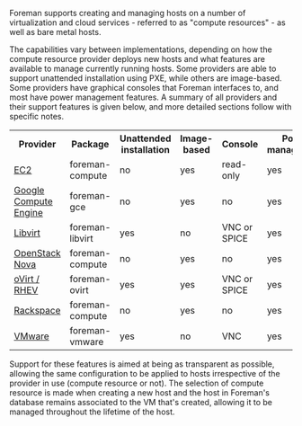 
Foreman supports creating and managing hosts on a number of virtualization and cloud services - referred to as "compute resources" - as well as bare metal hosts.

The capabilities vary between implementations, depending on how the compute resource provider deploys new hosts and what features are available to manage currently running hosts.  Some providers are able to support unattended installation using PXE, while others are image-based.  Some providers have graphical consoles that Foreman interfaces to, and most have power management features.  A summary of all providers and their support features is given below, and more detailed sections follow with specific notes.

<table class="table table-bordered table-condensed">
  <tr>
    <th>Provider</th>
    <th>Package</th>
    <th>Unattended installation</th>
    <th>Image-based</th>
    <th>Console</th>
    <th>Power management</th>
  </tr>
  <tr>
    <td><a href="/manuals/{{page.version}}/index.html#5.2.2EC2Notes">EC2</a></td>
    <td>foreman-compute</td>
    <td>no</td>
    <td>yes</td>
    <td>read-only</td>
    <td>yes</td>
  </tr>
  <tr>
    <td><a href="/manuals/{{page.version}}/index.html#5.2.3GCENotes">Google Compute Engine</a></td>
    <td>foreman-gce</td>
    <td>no</td>
    <td>yes</td>
    <td>no</td>
    <td>yes</td>
  </tr>
  <tr>
    <td><a href="/manuals/{{page.version}}/index.html#5.2.4LibvirtNotes">Libvirt</a></td>
    <td>foreman-libvirt</td>
    <td>yes</td>
    <td>no</td>
    <td>VNC or SPICE</td>
    <td>yes</td>
  </tr>
  <tr>
    <td><a href="/manuals/{{page.version}}/index.html#5.2.5OpenStackNotes">OpenStack Nova</a></td>
    <td>foreman-compute</td>
    <td>no</td>
    <td>yes</td>
    <td>no</td>
    <td>yes</td>
  </tr>
  <tr>
    <td><a href="/manuals/{{page.version}}/index.html#5.2.6oVirt/RHEVNotes">oVirt / RHEV</a></td>
    <td>foreman-ovirt</td>
    <td>yes</td>
    <td>yes</td>
    <td>VNC or SPICE</td>
    <td>yes</td>
  </tr>
  <tr>
    <td><a href="/manuals/{{page.version}}/index.html#5.2.7RackspaceNotes">Rackspace</a></td>
    <td>foreman-compute</td>
    <td>no</td>
    <td>yes</td>
    <td>no</td>
    <td>yes</td>
  </tr>
  <tr>
    <td><a href="/manuals/{{page.version}}/index.html#5.2.8VMwareNotes">VMware</a></td>
    <td>foreman-vmware</td>
    <td>yes</td>
    <td>no</td>
    <td>VNC</td>
    <td>yes</td>
  </tr>
</table>

Support for these features is aimed at being as transparent as possible, allowing the same configuration to be applied to hosts irrespective of the provider in use (compute resource or not).  The selection of compute resource is made when creating a new host and the host in Foreman's database remains associated to the VM that's created, allowing it to be managed throughout the lifetime of the host.
